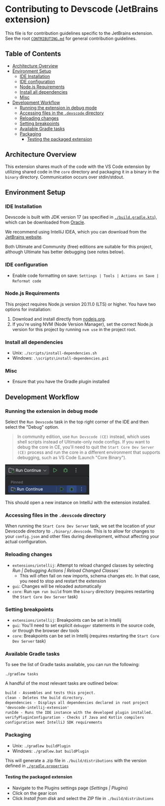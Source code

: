 # Contributing to Devscode (JetBrains extension) <!-- omit in toc -->

This file is for contribution guidelines specific to the JetBrains extension. See the root [
`CONTRIBUTING.md`](../../CONTRIBUTING.md) for general contribution guidelines.

## Table of Contents <!-- omit in toc -->

- [Architecture Overview](#architecture-overview)
- [Environment Setup](#environment-setup)
  - [IDE Installation](#ide-installation)
  - [IDE configuration](#ide-configuration)
  - [Node.js Requirements](#nodejs-requirements)
  - [Install all dependencies](#install-all-dependencies)
  - [Misc](#misc)
- [Development Workflow](#development-workflow)
  - [Running the extension in debug mode](#running-the-extension-in-debug-mode)
  - [Accessing files in the `.devscode` directory](#accessing-files-in-the-devscode-directory)
  - [Reloading changes](#reloading-changes)
  - [Setting breakpoints](#setting-breakpoints)
  - [Available Gradle tasks](#available-gradle-tasks)
  - [Packaging](#packaging)
    - [Testing the packaged extension](#testing-the-packaged-extension)

## Architecture Overview

This extension shares much of the code with the VS Code extension by utilizing shared code in the `core` directory and
packaging it in a binary in the `binary` directory. Communication occurs over stdin/stdout.

## Environment Setup

### IDE Installation

Devscode is built with JDK version 17 (as specified in [`./build.gradle.kts`](./build.gradle.kts)), which can be downloaded from [Oracle](https://www.oracle.com/java/technologies/javase/jdk17-archive-downloads.html).

We recommend using IntelliJ IDEA, which you can download from the [JetBrains website](https://www.jetbrains.com/idea/download).

Both Ultimate and Community (free) editions are suitable for this project, although Ultimate has better debugging (see notes below).

### IDE configuration

- Enable code formatting on save: `Settings | Tools | Actions on Save | Reformat code`

### Node.js Requirements

This project requires Node.js version 20.11.0 (LTS) or higher. You have two options for installation:

1. Download and install directly from [nodejs.org](https://nodejs.org/en/download).
2. If you're using NVM (Node Version Manager), set the correct Node.js version for this project by running `nvm use` in
   the project root.

### Install all dependencies

- Unix: `./scripts/install-dependencies.sh`
- Windows: `.\scripts\install-dependencies.ps1`

### Misc

- Ensure that you have the Gradle plugin installed

## Development Workflow

### Running the extension in debug mode

Select the `Run Devscode` task in the top right corner of the IDE and then select the "Debug" option.

> In community edition, use `Run Devscode (CE)` instead, which uses shell scripts instead of Ultimate-only node configs. If you want to debug the core in CE, you'll need to quit the `Start Core Dev Server (CE)` process and run the core in a different environment that supports debugging, such as VS Code (Launch "Core Binary").

![run-extension-screenshot](../../media/run-devscode-intellij.png)

This should open a new instance on IntelliJ with the extension installed.

### Accessing files in the `.devscode` directory

When running the `Start Core Dev Server` task, we set the location of your Devscode directory to `./binary/.devscode`. This is to
allow for changes to your `config.json` and other files during development, without affecting your actual configuration.

### Reloading changes

- `extensions/intellij`: Attempt to reload changed classes by selecting
  _Run | Debugging Actions | Reload Changed Classes`_
  - This will often fail on new imports, schema changes etc. In that case, you need to stop and restart the extension
- `gui`: Changes will be reloaded automatically
- `core`: Run `npm run build` from the `binary` directory (requires restarting the `Start Core Dev Server` task)

### Setting breakpoints

- `extensions/intellij`: Breakpoints can be set in Intellij
- `gui`: You'll need to set explicit `debugger` statements in the source code, or through the browser dev tools
- `core`: Breakpoints can be set in Intellij (requires restarting the `Start Core Dev Server` task)

### Available Gradle tasks

To see the list of Gradle tasks available, you can run the following:

```shell
./gradlew tasks
```

A handful of the most relevant tasks are outlined below:

```shell
build - Assembles and tests this project.
clean - Deletes the build directory.
dependencies - Displays all dependencies declared in root project 'devscode-intellij-extension'
runIde - Runs the IDE instance with the developed plugin installed.
verifyPluginConfiguration - Checks if Java and Kotlin compilers configuration meet IntelliJ SDK requirements
```

### Packaging

- Unix: `./gradlew buildPlugin`
- Windows: `./gradlew.bat buildPlugin`

This will generate a .zip file in `./build/distributions` with the version defined in [
`./gradle.properties`](./gradle.properties)

#### Testing the packaged extension

- Navigate to the Plugins settings page (_Settings | Plugins_)
- Click on the gear icon
- Click _Install from disk_ and select the ZIP file in `./build/distributions`
